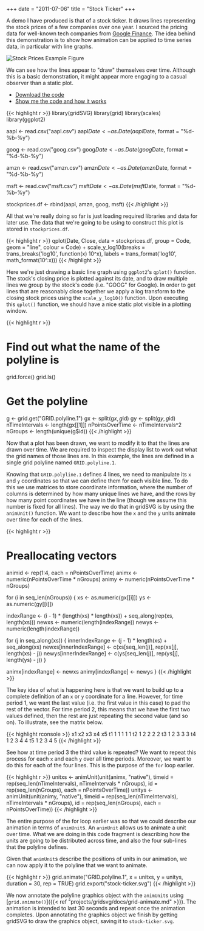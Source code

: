 +++
date = "2011-07-06"
title = "Stock Ticker"
+++

A demo I have produced is that of a stock ticker. It draws lines representing
the stock prices of a few companies over one year. I sourced the pricing data
for well-known tech companies from [Google Finance](https://www.google.com/finance).
The idea behind this demonstration is to show how animation can be applied to
time series data, in particular with line graphs.

<img src="stock-prices.svg" alt="Stock Prices Example Figure" class="span-90pc">

We can see how the lines appear to "draw" themselves over time. Although this
is a basic demonstration, it might appear more engaging to a casual observer
than a static plot.

* [Download the code](stock-ticker.zip)
* <a id="gridsvg-code-toggle" href="#">Show me the code and how it works</a>

<div id="hidden-gridsvg-code">

{{< highlight r >}}
library(gridSVG)
library(grid)
library(scales)
library(ggplot2)

aapl <- read.csv("aapl.csv")
aapl$Date <- as.Date(aapl$Date, format = "%d-%b-%y")

goog <- read.csv("goog.csv")
goog$Date <- as.Date(goog$Date, format = "%d-%b-%y")

amzn <- read.csv("amzn.csv")
amzn$Date <- as.Date(amzn$Date, format = "%d-%b-%y")

msft <- read.csv("msft.csv")
msft$Date <- as.Date(msft$Date, format = "%d-%b-%y")

stockprices.df <- rbind(aapl, amzn, goog, msft)
{{< /highlight >}}

All that we're really doing so far is just loading required libraries and data
for later use. The data that we're going to be using to construct this plot is
stored in `stockprices.df`.

{{< highlight r >}}
qplot(Date, Close, data = stockprices.df, group = Code, geom = "line",
      colour = Code) +
    scale_y_log10(breaks = trans_breaks('log10', function(x) 10^x),
                  labels = trans_format('log10', math_format(10^.x)))
{{< /highlight >}}

Here we're just drawing a basic line graph using `ggplot2`'s `qplot()`
function. The stock's closing price is plotted against its date, and to draw
multiple lines we group by the stock's code (i.e. "GOOG" for Google). In order to
get lines that are reasonably close together we apply a log transform to the
closing stock prices using the `scale_y_log10()` function. Upon executing this
`qplot()` function, we should have a nice static plot visible in a plotting
window.

{{< highlight r >}}
# Find out what the name of the polyline is
grid.force()
grid.ls()

# Get the polyline
g <- grid.get("GRID.polyline.1")
gx <- split(g$x, g$id)
gy <- split(g$y, g$id)
nTimeIntervals <- length(gx[[1]])
nPointsOverTime <- nTimeIntervals^2
nGroups <- length(unique(g$id))
{{< /highlight >}}

Now that a plot has been drawn, we want to modify it to that the lines are
drawn over time. We are required to inspect the display list to work out what
the grid names of those lines are. In this example, the lines are defined in a
single grid polyline named `GRID.polyline.1`.

Knowing that `GRID.polyline.1` defines 4 lines, we need to manipulate its `x`
and `y` coordinates so that we can define them for each visible line. To do
this we use matrices to store coordinate information, where the number of
columns is determined by how many unique lines we have, and the rows by how
many point coordinates we have in the line (though we assume this number is
fixed for all lines). The way we do that in gridSVG is by using the
`animUnit()` function. We want to describe how the `x` and the `y` units
animate over time for each of the lines.

{{< highlight r >}}
# Preallocating vectors
animid <- rep(1:4, each = nPointsOverTime)
animx <- numeric(nPointsOverTime * nGroups)
animy <- numeric(nPointsOverTime * nGroups)

for (i in seq_len(nGroups)) {
  xs <- as.numeric(gx[[i]])
  ys <- as.numeric(gy[[i]])

  indexRange <- (i - 1) * (length(xs) * length(xs)) +
                seq_along(rep(xs, length(xs)))
  newxs <- numeric(length(indexRange))
  newys <- numeric(length(indexRange))

  for (j in seq_along(xs)) {
    innerIndexRange <- (j - 1) * length(xs) + seq_along(xs)
    newxs[innerIndexRange] <- c(xs[seq_len(j)], rep(xs[j], length(xs) - j))
    newys[innerIndexRange] <- c(ys[seq_len(j)], rep(ys[j], length(ys) - j))
  }

  animx[indexRange] <- newxs
  animy[indexRange] <- newys
}
{{< /highlight >}}

The key idea of what is happening here is that we want to build up to a
complete definition of an `x` or `y` coordinate for a line. However, for time
period 1, we want the last value (i.e. the first value in this case) to pad the
rest of the vector. For time period 2, this means that we have the first two
values defined, then the rest are just repeating the second value (and so on). To
illustrate, see the matrix below. 

{{< highlight rconsole >}}
   x1 x2 x3 x4 x5
t1  1  1  1  1  1
t2  1  2  2  2  2
t3  1  2  3  3  3
t4  1  2  3  4  4
t5  1  2  3  4  5
{{< /highlight >}}

See how at time period 3 the third value is repeated? We want to repeat this
process for each `x` and each `y` over all time periods. Moreover, we want to
do this for each of the four lines. This is the purpose of the `for` loop
earlier.

{{< highlight r >}}
unitxs <- animUnit(unit(animx, "native"),
                   timeid = rep(seq_len(nTimeIntervals),
                                nTimeIntervals * nGroups),
                   id = rep(seq_len(nGroups),
                            each = nPointsOverTime))
unitys <- animUnit(unit(animy, "native"),
                   timeid = rep(seq_len(nTimeIntervals),
                                nTimeIntervals * nGroups),
                   id = rep(seq_len(nGroups),
                            each = nPointsOverTime))
{{< /highlight >}}

The entire purpose of the for loop earlier was so that we could describe our
animation in terms of `animUnit`s. An `animUnit` allows us to animate a unit
over time. What we are doing in this code fragment is describing how the units
are going to be distributed across time, and also the four sub-lines that the
polyline defines.

Given that `animUnit`s describe the positions of units in our animation, we can
now apply it to the polyline that we want to animate.

{{< highlight r >}}
grid.animate("GRID.polyline.1", x = unitxs, y = unitys,
             duration = 30, rep = TRUE)
grid.export("stock-ticker.svg")
{{< /highlight >}}

We now annotate the polyline graphics object with the `animUnit`s using
[`grid.animate()`]({{< ref "projects/gridsvg/docs/grid-animate.md" >}}). The
animation is intended to last 30 seconds and repeat once the animation
completes. Upon annotating the graphics object we finish by getting gridSVG to
draw the graphics object, saving it to `stock-ticker.svg`.

</div>

<script async src="/scripts/gridsvg-scripts.js"></script>
